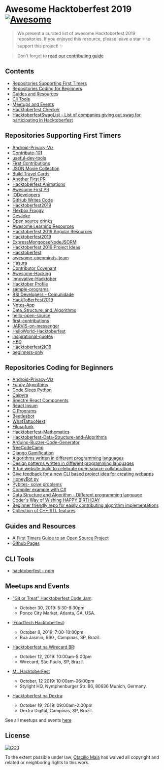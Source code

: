 # Awesome Hacktoberfest 2019 [![Awesome](https://cdn.rawgit.com/sindresorhus/awesome/d7305f38d29fed78fa85652e3a63e154dd8e8829/media/badge.svg)](https://github.com/sindresorhus/awesome)

> We present a curated list of awesome Hacktoberfest 2019 repositories. If you enjoyed this resource, please leave a star :star: to support this project! :sparkles:

> Don't forget to [read our contributing guide](https://github.com/OtacilioN/awesome-hacktoberfest-2019/blob/master/CONTRIBUTING.md)

## Contents
- [Repositories Supporting First Timers](#repositories-supporting-first-timers)
- [Repositories Coding for Beginners](#repositories-coding-for-beginners)
- [Guides and Resources](#guides-and-resources)
- [Cli Tools](#cli-tools)
- [Meetups and Events](#meetups-and-events)
- [Hacktoberfest Checker](https://hacktoberfestchecker.jenko.me/)
- [HacktoberfestSwagList - List of companies giving out swag for participating in Hacktoberfest](https://hacktoberfestswaglist.com/)

## Repositories Supporting First Timers

- [Android-Privacy-Viz](https://github.com/rohitasnair/android-privacy-viz)
- [Contribute-101](https://github.com/RocktimSaikia/Contribute-101)
- [useful-dev-tools](https://github.com/lucasnaja/useful-dev-tools)
- [First Contributions](https://github.com/Roshanjossey/first-contributions)
- [JSON Movie Collection](https://github.com/jsonmc/jsonmc)
- [Build Travel Cards](https://github.com/s-Hale/BuildTravelCards)
- [Another First PR](https://github.com/Joonsang1994/YourFirstPR)
- [Hacktoberfest Animations](https://github.com/NiallEccles/Hacktoberfest-animations)
- [Awesome First PR](https://github.com/mungell/awesome-for-beginners)
- [IODevelopers](https://github.com/IODevelopers/hacktoberfest)
- [GitHub Writes Code](https://github.com/JohnPhamous/GitHub-Writes-Code)
- [Hacktoberfest2019](https://github.com/Open-Source-Contributors-JSS/Hacktoberfest2019)
- [Flexbox Froggy](https://github.com/thomaspark/flexboxfroggy)
- [DevJoke](https://github.com/shrutikapoor08/devjoke)
- [Open source drinks](https://github.com/alfg/opendrinks)
- [Awesome Learning Resources](https://github.com/lauragift21/awesome-learning-resources)
- [Hacktoberfest 2019 Angular Resources](https://github.com/timdeschryver/hacktoberfest-2019-angular)
- [Hacktoberfest2019](https://github.com/luanmbrito/NodeJS-Postgresql-Mongodb)
- [ExpressMongooseNodeJSORM](https://github.com/DJilanov/Express-Mongoose-NodeJS-ORM)
- [Hacktoberfest 2019 Project Ideas](https://github.com/aletaschner/HacktoberFest2019-ProjectIdeas)
- [Hacktoberfest](https://github.com/Joonsang1994/Hacktoberfest)
- [awesome-openminds-team](https://github.com/open-minds/awesome-openminds-team)
- [Hasura](https://github.com/hasura/graphql-engine)
- [Contributor Covenant](https://github.com/ContributorCovenant/contributor_covenant)
- [Awesome-Hacking](https://github.com/Hack-with-Github/Awesome-Hacking)
- [Innovative-Hacktober](https://github.com/InnovativeCoder/Innovative-Hacktober)
- [Hacktober Profile](https://github.com/srinibasbiswal/HacktoberProfile)
- [sample-programs](https://github.com/TheRenegadeCoder/sample-programs)
- [BSI Developers - Comunidade](https://github.com/bsi-developers/comunidade)
- [HackToBerFest2019](https://github.com/HackToberFeststuff/HackToberFest2019)
- [Notes-App](https://github.com/NullByte08/Notes-App)
- [Data_Structure_and_Algorithms](https://github.com/AshwinKushwah/Data_Structure_and_Algorithms)
- [hello-open-source](https://github.com/mazipan/hello-open-source)
- [first-contributions](https://github.com/devncode/first-contributions)
- [JARVIS-on-messenger](https://github.com/swapagarwal/JARVIS-on-Messenger)
- [HelloWorld-Hacktoberfest](https://github.com/ghost1372/HelloWorld-Hacktoberfest)
- [inspirational-quotes](https://github.com/vinitshahdeo/inspirational-quotes)
- [HBD](https://github.com/vinitshahdeo/HBD)
- [Hacktoberfest2K19](https://github.com/vinitshahdeo/HacktoberFest2K19)
- [beginners-only](https://github.com/pr4shan7/beginners-only)

## Repositories Coding for Beginners

- [Android-Privacy-Viz](https://github.com/rohitasnair/android-privacy-viz)
- [Funny Algorithms](https://github.com/ReciHub/FunnyAlgorithms)
- [Code Sleep Python](https://github.com/prateekiiest/Code-Sleep-Python)
- [Caipyra](https://github.com/jtemporal/caipyra)
- [Spectre React Components](https://github.com/CodeDraken/spectre-react)
- [React Ipsum](https://github.com/CodeDraken/react-ipsum)
- [C Programs](https://github.com/Akanksha1212/C_Programs)
- [Beetlesbot](https://github.com/bleeptrack/beetlesbot/)
- [WhatTattooNext](https://github.com/binarykittenDE/whatTattooNext)
- [Filosofunk](https://github.com/IgorRozani/filosofunk)
- [Hacktoberfest-Mathematics](https://github.com/BaReinhard/Hacktoberfest-Mathematics)
- [Hacktoberfest-Data-Structure-and-Algorithms](https://github.com/BaReinhard/Hacktoberfest-Data-Structure-and-Algorithms)
- [Arduino-Buzzer-Code-Generator](https://github.com/ThiagoAugustoSM/arduino-buzzer-code-generator)
- [freeCodeCamp](https://github.com/freeCodeCamp/freeCodeCamp)
- [Django Gamification](https://github.com/mattjegan/django-gamification)
- [Algorithms written in different programming languages](https://github.com/ZoranPandovski/al-go-rithms)
- [Design patterns written in different programming languages](https://github.com/ZoranPandovski/design-patterns)
- [A fun website build to celebrate open source collaboration](https://github.com/Evie-Skinner18/happy_hacktoberfest_19)
- [Give feedback for a new CLI based project idea for creating webapps](https://github.com/buildtip/create-web-app/issues/60)
- [HoneyBot py](https://github.com/pyhoneybot/honeybot)
- [Pybites- solve problems](https://github.com/pybites/challenges)
- [Compiler example with C#](https://github.com/Tarcioc2/Static-Checker-Compiladores.git)
- [Data Structure and Algorithm - Different programming language](https://github.com/Vatsalparsaniya/Data-Structure)
- [Coder's Way of Wishing HAPPY BIRTHDAY](https://github.com/vinitshahdeo/HBD/issues/1)
- [Beginner friendly repo for easily contributing algorithm implementations](https://github.com/AshishOhri/Yet_Another_Algorithms_Repository)
- [Collection of C++ STL features](https://github.com/Bhupesh-V/30-seconds-of-cpp)

## Guides and Resources

- [A First Timers Guide to an Open Source Project](https://auth0.com/blog/a-first-timers-guide-to-an-open-source-project/)
- [Github Pages](https://pages.github.com/)

## CLI Tools

- [hacktoberfest - npm](https://github.com/ziyaddin/hacktoberfest)

## Meetups and Events

- ["Git or Treat" Hacktoberfest Code Jam](https://www.meetup.com/Women-Who-Code-Atlanta/events/264879227/): 
  - October 30, 2019: 5:30-8:30pm
  - Ponce City Market, Atlanta, GA, USA.

- [iFoodTech Hacktoberfest](https://www.meetup.com/pt-BR/iFood-Meetups/events/265318473/):
  - October 8, 2019: 7:00-10:00pm
  - Rua Jasmin, 660 , Campinas, SP, Brazil.

- [Hacktoberfest na Wirecard BR](https://www.eventbrite.com.br/e/hacktoberfest-na-wirecard-br-tickets-75069251151):
  - October 12, 2019: 10:00am-5:00pm
  - Wirecard, São Paulo, SP, Brazil. 

- [ML HacktoberFest](https://www.meetup.com/de-DE/Hacking-Machine-Learning/events/265346430/)
  - October, 12 2019: 10:00am-06:00pm
  - Stylight HQ, Nymphenburger Str. 86, 80636 Munich, Germany.
  
- [Hacktoberfest na Dextra](https://www.sympla.com.br/hacktoberfest-na-dextra__671233):
  - October 19, 2019: 09:00am-2:00pm
  - Dextra Digital, Campinas, SP, Brazil.
  
See all meetups and events [here](https://hacktoberfest.digitalocean.com/events)
## License

[![CC0](http://mirrors.creativecommons.org/presskit/buttons/88x31/svg/cc-zero.svg)](http://creativecommons.org/publicdomain/zero/1.0)

To the extent possible under law, [Otacilio Maia](github.com/OtacilioN) has waived all copyright and related or neighboring rights to this work.

